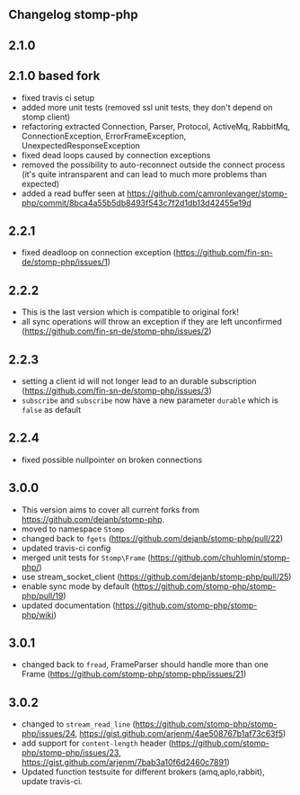 Changelog stomp-php
-------------------

2.1.0
-----

2.1.0 based fork
----------------

- fixed travis ci setup
- added more unit tests (removed ssl unit tests, they don't depend on stomp client)
- refactoring extracted Connection, Parser, Protocol, ActiveMq, RabbitMq, ConnectionException, ErrorFrameException, UnexpectedResponseException
- fixed dead loops caused by connection exceptions
- removed the possibility to auto-reconnect outside the connect process (it's quite intransparent and can lead to much more problems than expected)
- added a read buffer seen at https://github.com/camronlevanger/stomp-php/commit/8bca4a55b5db8493f543c7f2d1db13d42455e19d

2.2.1
-----

- fixed deadloop on connection exception (https://github.com/fin-sn-de/stomp-php/issues/1)

2.2.2
-----
- This is the last version which is compatible to original fork!
- all sync operations will throw an exception if they are left unconfirmed (https://github.com/fin-sn-de/stomp-php/issues/2)

2.2.3
-----
- setting a client id will not longer lead to an durable subscription (https://github.com/fin-sn-de/stomp-php/issues/3)
- `subscribe` and `subscribe` now have a new parameter `durable` which is `false` as default

2.2.4
-----
- fixed possible nullpointer on broken connections

3.0.0
-----
- This version aims to cover all current forks from https://github.com/dejanb/stomp-php.
- moved to namespace `Stomp`
- changed back to `fgets` (https://github.com/dejanb/stomp-php/pull/22)
- updated travis-ci config
- merged unit tests for `Stomp\Frame` (https://github.com/chuhlomin/stomp-php/)
- use stream_socket_client (https://github.com/dejanb/stomp-php/pull/25)
- enable sync mode by default (https://github.com/stomp-php/stomp-php/pull/19)
- updated documentation (https://github.com/stomp-php/stomp-php/wiki)

3.0.1
-----
- changed back to `fread`, FrameParser should handle more than one Frame (https://github.com/stomp-php/stomp-php/issues/21)
 
3.0.2
-----
- changed to `stream_read_line` (https://github.com/stomp-php/stomp-php/issues/24, https://gist.github.com/arjenm/4ae508767b1af73c63f5)
- add support for `content-length` header (https://github.com/stomp-php/stomp-php/issues/23, https://gist.github.com/arjenm/7bab3a10f6d2460c7891)
- Updated function testsuite for different brokers (amq,aplo,rabbit), update travis-ci.
